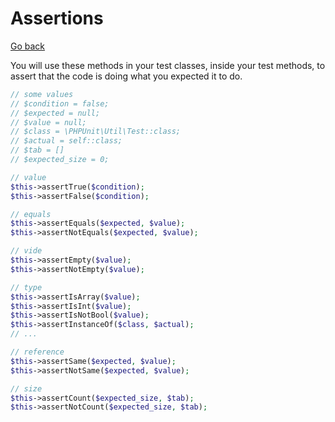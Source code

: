 # Assertions

[Go back](../../../../../_kmp/_archives/info/very_old/php/index.md#tests-with-phpunit)

You will use these methods in your test classes, inside your test methods, to assert that the code is doing what you expected it to do.

```php
// some values
// $condition = false;
// $expected = null;
// $value = null;
// $class = \PHPUnit\Util\Test::class;
// $actual = self::class;
// $tab = []
// $expected_size = 0;

// value
$this->assertTrue($condition);
$this->assertFalse($condition);

// equals
$this->assertEquals($expected, $value);
$this->assertNotEquals($expected, $value);

// vide
$this->assertEmpty($value);
$this->assertNotEmpty($value);

// type
$this->assertIsArray($value);
$this->assertIsInt($value);
$this->assertIsNotBool($value);
$this->assertInstanceOf($class, $actual);
// ...

// reference
$this->assertSame($expected, $value);
$this->assertNotSame($expected, $value);

// size
$this->assertCount($expected_size, $tab);
$this->assertNotCount($expected_size, $tab);
```
